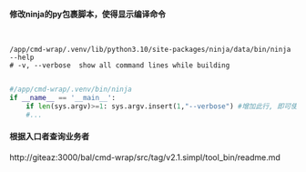 #### 修改ninja的py包裹脚本，使得显示编译命令
```shell


/app/cmd-wrap/.venv/lib/python3.10/site-packages/ninja/data/bin/ninja --help
# -v, --verbose  show all command lines while building


```



```python
#/app/cmd-wrap/.venv/bin/ninja
if __name__ == '__main__':
    if len(sys.argv)>=1: sys.argv.insert(1,"--verbose") #增加此行, 即可使得ninja在编译时显示所用编译命令
    #...
```


####  根据入口者查询业务者


http://giteaz:3000/bal/cmd-wrap/src/tag/v2.1.simpl/tool_bin/readme.md